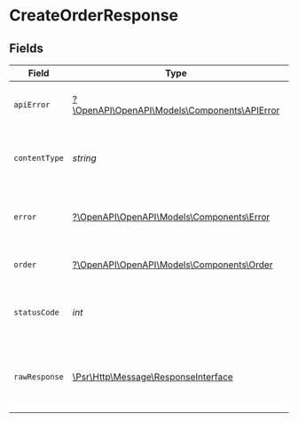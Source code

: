 # CreateOrderResponse


## Fields

| Field                                                                                                        | Type                                                                                                         | Required                                                                                                     | Description                                                                                                  |
| ------------------------------------------------------------------------------------------------------------ | ------------------------------------------------------------------------------------------------------------ | ------------------------------------------------------------------------------------------------------------ | ------------------------------------------------------------------------------------------------------------ |
| `apiError`                                                                                                   | [?\OpenAPI\OpenAPI\Models\Components\APIError](../../Models/Components/APIError.md)                          | :heavy_minus_sign:                                                                                           | An error occurred interacting with the API.                                                                  |
| `contentType`                                                                                                | *string*                                                                                                     | :heavy_check_mark:                                                                                           | HTTP response content type for this operation                                                                |
| `error`                                                                                                      | [?\OpenAPI\OpenAPI\Models\Components\Error](../../Models/Components/Error.md)                                | :heavy_minus_sign:                                                                                           | An unknown error occurred interacting with the API.                                                          |
| `order`                                                                                                      | [?\OpenAPI\OpenAPI\Models\Components\Order](../../Models/Components/Order.md)                                | :heavy_minus_sign:                                                                                           | The order was created successfully.                                                                          |
| `statusCode`                                                                                                 | *int*                                                                                                        | :heavy_check_mark:                                                                                           | HTTP response status code for this operation                                                                 |
| `rawResponse`                                                                                                | [\Psr\Http\Message\ResponseInterface](https://www.php-fig.org/psr/psr-7/#33-psrhttpmessageresponseinterface) | :heavy_minus_sign:                                                                                           | Raw HTTP response; suitable for custom response parsing                                                      |